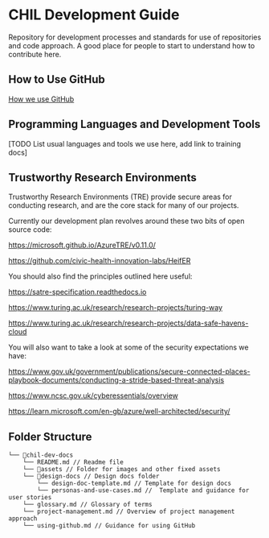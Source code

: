 # CHIL Development Guide
Repository for development processes and standards for use of repositories and code approach. A good place for people to start to understand how to contribute here.

## How to Use GitHub
[How we use GitHub](https://github.com/civic-health-innovation-labs/chil-dev-docs/blob/main/using-github.md)

## Programming Languages and Development Tools
[TODO List usual languages and tools we use here, add link to training docs]

## Trustworthy Research Environments

Trustworthy Research Environments (TRE) provide secure areas for conducting research, and are the core stack for many of our projects. 

Currently our development plan revolves around these two bits of open source code:

https://microsoft.github.io/AzureTRE/v0.11.0/

https://github.com/civic-health-innovation-labs/HeifER

You should also find the principles outlined here useful:

https://satre-specification.readthedocs.io

https://www.turing.ac.uk/research/research-projects/turing-way

https://www.turing.ac.uk/research/research-projects/data-safe-havens-cloud

You will also want to take a look at some of the security expectations we have:

https://www.gov.uk/government/publications/secure-connected-places-playbook-documents/conducting-a-stride-based-threat-analysis

https://www.ncsc.gov.uk/cyberessentials/overview

https://learn.microsoft.com/en-gb/azure/well-architected/security/

## Folder Structure
```
└── 📁chil-dev-docs 
    └── README.md // Readme file
    └── 📁assets // Folder for images and other fixed assets
    └── 📁design-docs // Design docs folder
        └── design-doc-template.md // Template for design docs
        └── personas-and-use-cases.md //  Template and guidance for user stories
    └── glossary.md // Glossary of terms 
    └── project-management.md // Overview of project management approach
    └── using-github.md // Guidance for using GitHub
```

